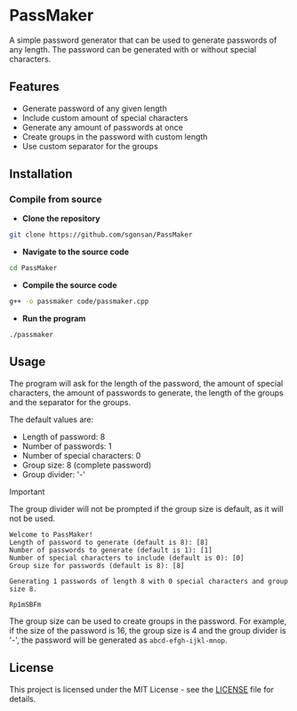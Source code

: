 # PassMaker

A simple password generator that can be used to generate passwords of any length. The password can be generated with or without special characters.

## Features

- Generate password of any given length
- Include custom amount of special characters
- Generate any amount of passwords at once
- Create groups in the password with custom length
- Use custom separator for the groups

## Installation

### Compile from source

- **Clone the repository**

```bash
git clone https://github.com/sgonsan/PassMaker
```

- **Navigate to the source code**

```bash
cd PassMaker
```

- **Compile the source code**

```bash
g++ -o passmaker code/passmaker.cpp
```

- **Run the program**

```bash.
./passmaker
```

## Usage

The program will ask for the length of the password, the amount of special characters, the amount of passwords to generate, the length of the groups and the separator for the groups.

The default values are:

- Length of password: 8
- Number of passwords: 1
- Number of special characters: 0
- Group size: 8 (complete password)
- Group divider: '-'

> [!IMPORTANT]
> The group divider will not be prompted if the group size is default, as it will not be used.

```output
Welcome to PassMaker!
Length of password to generate (default is 8): [8]
Number of passwords to generate (default is 1): [1]
Number of special characters to include (default is 0): [0]
Group size for passwords (default is 8): [8]

Generating 1 passwords of length 8 with 0 special characters and group size 8.

Rp1mSBFm
```

The group size can be used to create groups in the password. For example, if the size of the password is 16, the group size is 4 and the group divider is '-', the password will be generated as `abcd-efgh-ijkl-mnop`.

## License

This project is licensed under the MIT License - see the [LICENSE](LICENSE) file for details.
